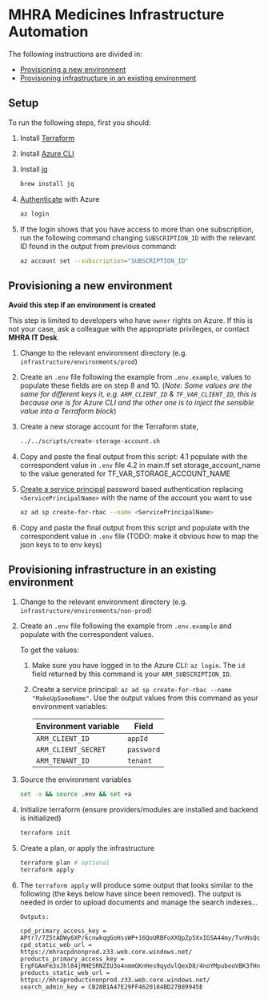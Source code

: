 # MHRA Medicines Infrastructure Automation

The following instructions are divided in:

- [Provisioning a new environment](#provisioning-a-new-environment)
- [Provisioning infrastructure in an existing environment](#provisioning-infrastructure-in-an-existing-environment)

## Setup

To run the following steps, first you should:

1. Install [Terraform](https://www.terraform.io/intro/getting-started/install.html)
2. Install [Azure CLI](https://docs.microsoft.com/en-us/cli/azure/install-azure-cli?view=azure-cli-latest)
3. Install [jq](https://stedolan.github.io/jq/)

   ```sh
   brew install jq
   ```

4. [Authenticate](https://www.terraform.io/docs/providers/azurerm/guides/azure_cli.html) with Azure

   ```sh
   az login
   ```

5. If the login shows that you have access to more than one subscription, run the following command changing `SUBSCRIPTION_ID` with the relevant ID found in the output from previous command:

   ```sh
   az account set --subscription="SUBSCRIPTION_ID"
   ```

## Provisioning a new environment

**Avoid this step if an environment is created**

This step is limited to developers who have `owner` rights on Azure. If this is not your case, ask a colleague with the appropriate privileges, or contact **MHRA IT Desk**.

1. Change to the relevant environment directory (e.g. `infrastructure/environments/prod`)
2. Create an `.env` file following the example from `.env.example`, values to populate these fields are on step 8 and 10. (_Note: Some values are the same for different keys it, e.g. `ARM_CLIENT_ID` & `TF_VAR_CLIENT_ID`, this is because one is for Azure CLI and the other one is to inject the sensible value into a Terraform block_)

3. Create a new storage account for the Terraform state,

   ```sh
   ../../scripts/create-storage-account.sh
   ```

4. Copy and paste the final output from this script:
4.1 populate with the correspondent value in `.env` file
4.2 in main.tf set storage_account_name to the value generated for TF_VAR_STORAGE_ACCOUNT_NAME

5. [Create a service principal](https://docs.microsoft.com/en-us/cli/azure/create-an-azure-service-principal-azure-cli?view=azure-cli-latest#password-based-authentication) password based authentication replacing `<ServicePrincipalName>` with the name of the account you want to use

   ```sh
   az ad sp create-for-rbac --name <ServicePrincipalName>
   ```

6. Copy and paste the final output from this script and populate with the correspondent value in `.env` file (TODO: make it obvious how to map the json keys to to env keys)

## Provisioning infrastructure in an existing environment

1. Change to the relevant environment directory (e.g. `infrastructure/environments/non-prod`)

2. Create an `.env` file following the example from `.env.example` and populate with the correspondent values.

   To get the values:

   1. Make sure you have logged in to the Azure CLI: `az login`. The `id` field returned by this command is your `ARM_SUBSCRIPTION_ID`.

   2. Create a service principal: `az ad sp create-for-rbac --name "MakeUpSomeName"`. Use the output values from this command as your environment variables:

      | Environment variable | Field      |
      | -------------------- | ---------- |
      | `ARM_CLIENT_ID`      | `appId`    |
      | `ARM_CLIENT_SECRET`  | `password` |
      | `ARM_TENANT_ID`      | `tenant`   |

3. Source the environment variables

   ```sh
   set -a && source .env && set +a
   ```

4. Initialize terraform (ensure providers/modules are installed and backend is initialized)

   ```sh
   terraform init
   ```

5. Create a plan, or apply the infrastructure

   ```sh
   terraform plan # optional
   terraform apply
   ```

6. The `terraform apply` will produce some output that looks similar to the following (the keys below have since been removed). The output is needed in order to upload documents and manage the search indexes...

   ```
   Outputs:

   cpd_primary_access_key = APtr7/7Z5tADWy6XP/kcnwkqgGoHssWP+16QoURBFoXXQpZp5XxIGSA44my/TvnNsQcPOGDojki6mQo2WNxqFQ==
   cpd_static_web_url = https://mhracpdnonprod.z33.web.core.windows.net/
   products_primary_access_key = ErgFGAmFm3xJhl84jMHESRNZIU3o4nmmGKnHes9qydvlQexD8/4noYMpubeoVBK3fHnH4p2jMj3ObzN79OtfjQ==
   products_static_web_url = https://mhraproductsnonprod.z33.web.core.windows.net/
   search_admin_key = CB28B1A47E29FF4620184BD27B89945E
   ```
